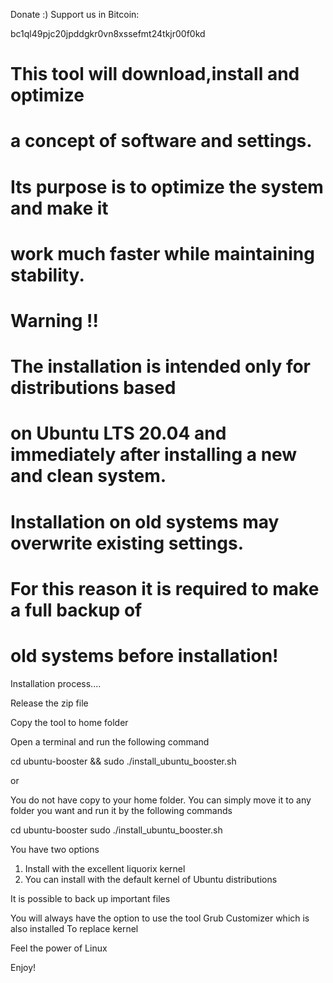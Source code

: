 Donate :)
Support us in Bitcoin:

bc1ql49pjc20jpddgkr0vn8xssefmt24tkjr00f0kd

# This tool will download,install and optimize
# a concept of software and settings.
# Its purpose is to optimize the system and make it
# work much faster while maintaining stability.

# Warning !!
# The installation is intended only for distributions based
# on Ubuntu LTS 20.04 and immediately after installing a new and clean system.
# Installation on old systems may overwrite existing settings.
# For this reason it is required to make a full backup of
# old systems before installation! 


Installation process....

Release the zip file

Copy the tool to home folder 

Open a terminal and run the following command



cd ubuntu-booster && sudo ./install_ubuntu_booster.sh

or

You do not have copy to your home folder.
You can simply move it to any folder you want and run it by
the following commands 


cd ubuntu-booster
sudo ./install_ubuntu_booster.sh


You have two options
1. Install with the excellent liquorix kernel
2. You can install with the default kernel of Ubuntu distributions

It is possible to back up important files 

You will always have the option to use the tool
Grub Customizer which is also installed
To replace kernel 

Feel the power of Linux 

Enjoy! 

